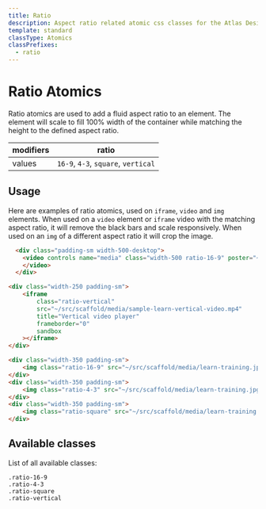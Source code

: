 ```yaml
---
title: Ratio
description: Aspect ratio related atomic css classes for the Atlas Design System
template: standard
classType: Atomics
classPrefixes:
  - ratio
---
```


# Ratio Atomics

Ratio atomics are used to add a fluid aspect ratio to an element. The element will scale to fill 100% width of the container while matching the height to the defined aspect ratio.

| modifiers | ratio                               |
| --------- | ----------------------------------- |
| values    | `16-9`, `4-3`, `square`, `vertical` |

## Usage

Here are examples of ratio atomics, used on `iframe`, `video` and `img` elements. When used on a `video` element or `iframe` video with the matching aspect ratio, it will remove the black bars and scale responsively. When used on an `img` of a different aspect ratio it will crop the image.

```html
  <div class="padding-sm width-500-desktop">
  	<video controls name="media" class="width-500 ratio-16-9" poster="~/src/scaffold/media/sample-learn-video-thumbnail.jpg" src="~/src/scaffold/media/sample-learn-video.mp4" type="video/mp4" />
  	</video>
  </div>
```

```html
<div class="width-250 padding-sm">
	<iframe
		class="ratio-vertical"
		src="~/src/scaffold/media/sample-learn-vertical-video.mp4"
		title="Vertical video player"
		frameborder="0"
		sandbox
	></iframe>
</div>
```

```html
<div class="width-350 padding-sm">
	<img class="ratio-16-9" src="~/src/scaffold/media/learn-training.jpg" />
</div>
<div class="width-350 padding-sm">
	<img class="ratio-4-3" src="~/src/scaffold/media/learn-training.jpg" />
</div>
<div class="width-350 padding-sm">
	<img class="ratio-square" src="~/src/scaffold/media/learn-training.jpg" />
</div>
```

## Available classes

List of all available classes:

```atomics-filter
.ratio-16-9
.ratio-4-3
.ratio-square
.ratio-vertical
```
